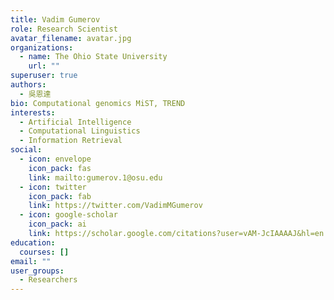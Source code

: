 ```yaml
---
title: Vadim Gumerov
role: Research Scientist
avatar_filename: avatar.jpg
organizations:
  - name: The Ohio State University
    url: ""
superuser: true
authors:
  - 吳恩達
bio: Computational genomics MiST, TREND
interests:
  - Artificial Intelligence
  - Computational Linguistics
  - Information Retrieval
social:
  - icon: envelope
    icon_pack: fas
    link: mailto:gumerov.1@osu.edu
  - icon: twitter
    icon_pack: fab
    link: https://twitter.com/VadimMGumerov
  - icon: google-scholar
    icon_pack: ai
    link: https://scholar.google.com/citations?user=vAM-JcIAAAAJ&hl=en
education:
  courses: []
email: ""
user_groups:
  - Researchers
---
```

